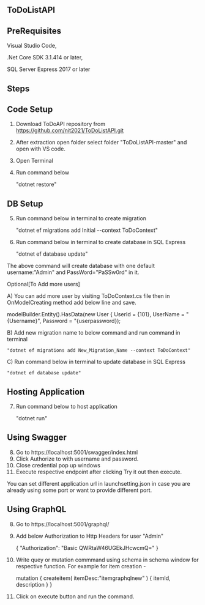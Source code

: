 ToDoListAPI
-----------


PreRequisites
-------------

Visual Studio Code,

.Net Core SDK 3.1.414 or later,

SQL Server Express 2017 or later

Steps
-----

Code Setup
----------

1. Download ToDoAPI repository from
https://github.com/nit2021/ToDoListAPI.git
2. After extraction open folder select folder "ToDoListAPI-master"  and open with VS code.
3. Open Terminal
4. Run command below
	
	"dotnet restore"

DB Setup
--------

5. Run command below in terminal to create migration
	
	"dotnet ef migrations add Initial --context ToDoContext"
	
6. Run command below in terminal to create database in SQL Express
	
	"dotnet ef database update"

The above command will create database with one default username:"Admin" and PassWord="PaSSw0rd" in it.


Optional[To Add more users]

A) You can add more user by visiting ToDoContext.cs file then in OnModelCreating method add below line and save.

modelBuilder.Entity<User>().HasData(new User { UserId = {101}, UserName = "{Username}", Password = "{userpassword});
 

B) Add new migration name to below command and run command in terminal
	
	"dotnet ef migrations add New_Migration_Name --context ToDoContext"
	

C) Run command below in terminal to update database in SQL Express
	
	"dotnet ef database update"


Hosting Application  
-------------------
	
7. Run command below to host application
	
	"dotnet run"
	
Using Swagger
-------------
	
8. Go to https://localhost:5001/swagger/index.html 
9. Click Authorize to with username and password. 
10. Close credential pop up windows
11. Execute respective endpoint after clicking Try it out then execute.

You can set different application url in launchsetting.json in case you are already using some port or want to provide different port.
	
Using GraphQL
-------------
8. Go to https://localhost:5001/graphql/
9. Add below Authorization to Http Headers for user "Admin"

	{
    		"Authorization": "Basic QWRtaW46UGEkJHcwcmQ="
	}
	
10. Write quey or mutation commmand using schema in schema window for respective function. For example for item creation -
	
	mutation
	{
	  createitem(
	    itemDesc:"itemgraphqlnew"
	    )
	    {
	      itemId,
	      description
	    }
	}
11. Click on execute button and run the command. 
